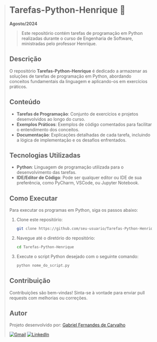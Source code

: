 > # Tarefas-Python-Henrique :snake:
> 
> **Agosto/2024**
> 
> > Este repositório contém tarefas de programação em Python realizadas durante o curso de Engenharia de Software, ministradas pelo professor Henrique.
> 
> ## Descrição
> 
> O repositório **Tarefas-Python-Henrique** é dedicado a armazenar as soluções de tarefas de programação em Python, abordando conceitos fundamentais da linguagem e aplicando-os em exercícios práticos.
> 
> ## Conteúdo
> 
> - **Tarefas de Programação**: Conjunto de exercícios e projetos desenvolvidos ao longo do curso.
> - **Exemplos Práticos**: Exemplos de código comentados para facilitar o entendimento dos conceitos.
> - **Documentação**: Explicações detalhadas de cada tarefa, incluindo a lógica de implementação e os desafios enfrentados.
> 
> ## Tecnologias Utilizadas
> 
> - **Python**: Linguagem de programação utilizada para o desenvolvimento das tarefas.
> - **IDE/Editor de Código**: Pode ser qualquer editor ou IDE de sua preferência, como PyCharm, VSCode, ou Jupyter Notebook.
> 
> ## Como Executar
> 
> Para executar os programas em Python, siga os passos abaixo:
> 
> 1. Clone este repositório:
>    ```bash
>    git clone https://github.com/seu-usuario/Tarefas-Python-Henrique.git
>    ```
> 
> 2. Navegue até o diretório do repositório:
>    ```bash
>    cd Tarefas-Python-Henrique
>    ```
> 
> 3. Execute o script Python desejado com o seguinte comando:
>    ```bash
>    python nome_do_script.py
>    ```
> 
> ## Contribuição
> 
> Contribuições são bem-vindas! Sinta-se à vontade para enviar pull requests com melhorias ou correções.
> 
> ## Autor
> 
> Projeto desenvolvido por: [Gabriel Fernandes de Carvalho](https://github.com/gabrielgfc)
> 
> [![Gmail](https://img.shields.io/badge/-Gmail-%23333?style=for-the-badge&logo=gmail&logoColor=white)](mailto:carvalhogabrielgfc@gmail.com)
> [![LinkedIn](https://img.shields.io/badge/-LinkedIn-%230077B5?style=for-the-badge&logo=linkedin&logoColor=white)](https://www.linkedin.com/in/gabriel-de-carvalho-a4b9042a0/)
